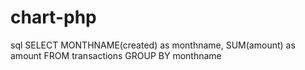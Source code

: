 # chart-php

sql 
 SELECT 
 MONTHNAME(created) as monthname,
   SUM(amount) as amount
FROM transactions
GROUP BY monthname
